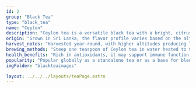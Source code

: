 ```yaml
---
id: 2
group: "Black Tea"
type: "black_tea"
name: "Ceylon"
description: "Ceylon tea is a versatile black tea with a bright, citrusy flavor and medium body."
origin: "Grown in Sri Lanka, the flavor profile varies based on the altitude of cultivation."
harvest_notes: "Harvested year-round, with higher altitudes producing lighter teas and lower altitudes yielding bolder flavors."
brewing_methods: "Steep one teaspoon of Ceylon tea in water heated to 95°C-100°C (203°F-212°F) for 3-5 minutes."
health_benefits: "Rich in antioxidants, it may support immune function and enhance metabolism."
popularity: "Popular globally as a standalone tea or as a base for blends like Earl Grey."
imgFolder: "blackteaimages"

layout: ../../../layouts/teaPage.astro
---
```

